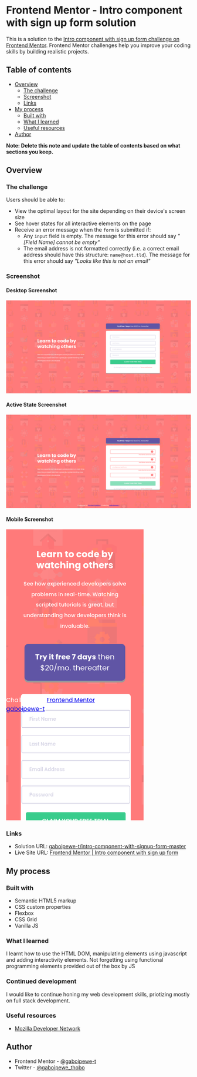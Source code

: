 # Frontend Mentor - Intro component with sign up form solution

This is a solution to the [Intro component with sign up form challenge on Frontend Mentor](https://www.frontendmentor.io/challenges/intro-component-with-signup-form-5cf91bd49edda32581d28fd1). Frontend Mentor challenges help you improve your coding skills by building realistic projects. 

## Table of contents

- [Overview](#overview)
  - [The challenge](#the-challenge)
  - [Screenshot](#screenshot)
  - [Links](#links)
- [My process](#my-process)
  - [Built with](#built-with)
  - [What I learned](#what-i-learned)
  - [Useful resources](#useful-resources)
- [Author](#author)

**Note: Delete this note and update the table of contents based on what sections you keep.**

## Overview

### The challenge

Users should be able to:

- View the optimal layout for the site depending on their device's screen size
- See hover states for all interactive elements on the page
- Receive an error message when the `form` is submitted if:
  - Any `input` field is empty. The message for this error should say *"[Field Name] cannot be empty"*
  - The email address is not formatted correctly (i.e. a correct email address should have this structure: `name@host.tld`). The message for this error should say *"Looks like this is not an email"*

### Screenshot

#### Desktop Screenshot
![](./screenshots/screenshot-desktop.png)

#### Active State Screenshot
![](./screenshots/screenshot-active-state.png)

#### Mobile Screenshot
![](./screenshots/mobile-screenshot.png)

### Links

- Solution URL: [gaboipewe-t/intro-component-with-signup-form-master](https://github.com/gaboipewe-t/intro-component-with-signup-form-master)
- Live Site URL: [Frontend Mentor | Intro component with sign up form](https://intro-component-with-signup-thobo.netlify.app/)

## My process

### Built with

- Semantic HTML5 markup
- CSS custom properties
- Flexbox
- CSS Grid
- Vanilla JS


### What I learned

I learnt how to use the HTML DOM, manipulating elements using javascript and adding interactivity elements. Not forgetting using functional programming elements provided out of the box by JS

### Continued development

I would like to continue honing my web development skills, priotizing mostly on full stack development.


### Useful resources

- [Mozilla Developer Network](https://developer.mozilla.org/docs) 

## Author

- Frontend Mentor - [@gaboipewe-t](https://www.frontendmentor.io/profile/gaboipewe-t)
- Twitter - [@gaboipewe_thobo](https://www.twitter.com/gaboipewe_thobo)
